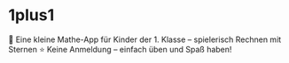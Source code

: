 # 1plus1
🧮 Eine kleine Mathe-App für Kinder der 1. Klasse – spielerisch Rechnen mit Sternen ⭐️ Keine Anmeldung – einfach üben und Spaß haben!
